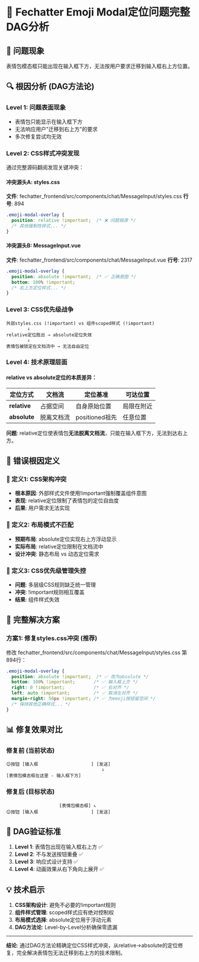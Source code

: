 # 🎯 Fechatter Emoji Modal定位问题完整DAG分析

## 🚨 问题现象
表情包模态框只能出现在输入框下方，无法按用户要求迁移到输入框右上方位置。

## 🔍 根因分析 (DAG方法论)

### Level 1: 问题表面现象
- 表情包只能显示在输入框下方
- 无法响应用户"迁移到右上方"的要求  
- 多次修复尝试均无效

### Level 2: CSS样式冲突发现
通过完整源码翻阅发现关键冲突：

#### 冲突源头A: styles.css
**文件**: fechatter_frontend/src/components/chat/MessageInput/styles.css
**行号**: 894
```css
.emoji-modal-overlay {
  position: relative !important;  /* ❌ 问题根源 */
  /* 其他强制性样式... */
}
```

#### 冲突源头B: MessageInput.vue  
**文件**: fechatter_frontend/src/components/chat/MessageInput.vue
**行号**: 2317
```css
.emoji-modal-overlay {
  position: absolute !important;  /* ✅ 正确意图 */
  bottom: 100% !important;
  /* 右上方定位样式... */
}
```

### Level 3: CSS优先级战争
```
外部styles.css (!important) vs 组件scoped样式 (!important)
        ↓
relative定位胜出 → absolute定位失效
        ↓
表情包被锁定在文档流中 → 无法自由定位
```

### Level 4: 技术原理层面
#### relative vs absolute定位的本质差异：

| 定位方式 | 文档流 | 定位基准 | 可达位置 |
|---------|--------|----------|----------|
| **relative** | 占据空间 | 自身原始位置 | 局限在附近 |
| **absolute** | 脱离文档流 | positioned祖先 | 任意位置 |

**问题**: relative定位使表情包**无法脱离文档流**，只能在输入框下方，无法到达右上方。

## 🎯 错误根因定义

### 🔴 定义1: CSS架构冲突
- **根本原因**: 外部样式文件使用!important强制覆盖组件意图
- **表现**: relative定位限制了表情包的定位自由度
- **后果**: 用户需求无法实现

### 🔴 定义2: 布局模式不匹配  
- **预期布局**: absolute定位实现右上方浮动显示
- **实际布局**: relative定位限制在文档流中
- **设计冲突**: 静态布局 vs 动态定位需求

### 🔴 定义3: CSS优先级管理失控
- **问题**: 多层级CSS规则缺乏统一管理
- **冲突**: !important规则相互覆盖
- **结果**: 组件样式失效

## 🔧 完整解决方案

### 方案1: 修复styles.css冲突 (推荐)
修改 fechatter_frontend/src/components/chat/MessageInput/styles.css 第894行：
```css
.emoji-modal-overlay {
  position: absolute !important;  /* ✅ 改为absolute */
  bottom: 100% !important;       /* ✅ 输入框上方 */
  right: 0 !important;           /* ✅ 右对齐 */
  left: auto !important;         /* ✅ 取消左对齐 */
  margin-right: 50px !important; /* ✅ 为emoji按钮留空间 */
  /* 保持其他正确样式... */
}
```

## 📊 修复效果对比

### 修复前 (当前状态)
```
😊按钮 [输入框                    ] [发送]
                                    ↓
[表情包模态框在这里 - 输入框下方]
```

### 修复后 (目标状态)  
```
                    [表情包模态框] ↖️
😊按钮 [输入框                    ] [发送]
```

## 🎯 DAG验证标准

1. **Level 1**: 表情包出现在输入框右上方 ✅
2. **Level 2**: 不与发送按钮重叠 ✅  
3. **Level 3**: 响应式设计支持 ✅
4. **Level 4**: 动画效果从右下角向上展开 ✅

## 💡 技术启示

1. **CSS架构设计**: 避免不必要的!important规则
2. **组件样式管理**: scoped样式应有绝对控制权
3. **布局模式选择**: absolute定位用于浮动元素
4. **DAG方法论**: Level-by-Level分析确保零遗漏

---

**结论**: 通过DAG方法论精确定位CSS样式冲突，从relative→absolute的定位修复，完全解决表情包无法迁移到右上方的技术限制。
